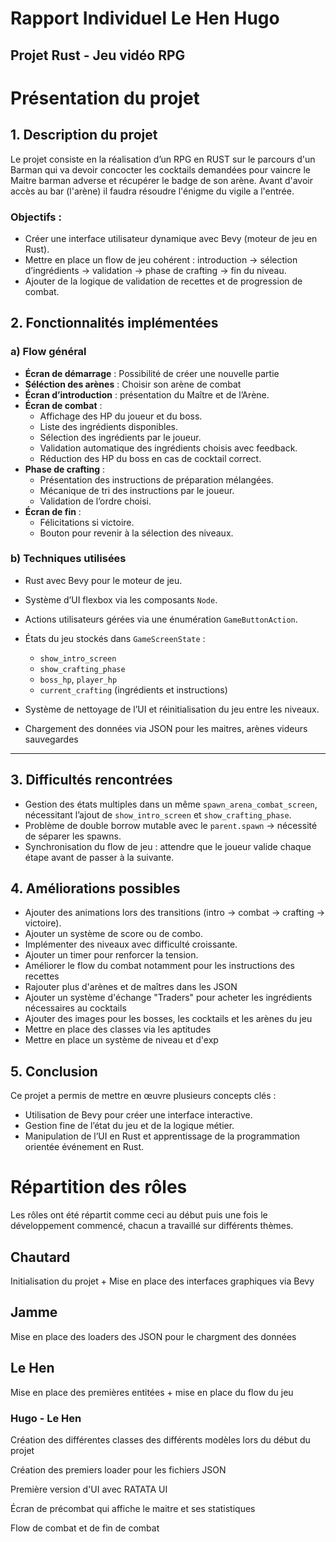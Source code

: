 # Rapport Individuel Le Hen Hugo
## Projet Rust - Jeu vidéo RPG


# Présentation du projet

## 1. Description du projet

Le projet consiste en la réalisation d’un RPG en RUST sur le parcours d'un Barman qui va devoir concocter les cocktails demandées pour vaincre le Maitre barman adverse et récupérer le badge de son arène. Avant d'avoir accès au bar (l'arène) il faudra résoudre l'énigme du vigile a l'entrée.

### Objectifs :

* Créer une interface utilisateur dynamique avec Bevy (moteur de jeu en Rust).
* Mettre en place un flow de jeu cohérent : introduction → sélection d’ingrédients → validation → phase de crafting → fin du niveau.
* Ajouter de la logique de validation de recettes et de progression de combat.


## 2. Fonctionnalités implémentées

### a) Flow général
* **Écran de démarrage** : Possibilité de créer une nouvelle partie
* **Séléction des arènes** : Choisir son arène de combat
* **Écran d’introduction** : présentation du Maître et de l’Arène.
* **Écran de combat** :
  * Affichage des HP du joueur et du boss.
  * Liste des ingrédients disponibles.
  * Sélection des ingrédients par le joueur.
  * Validation automatique des ingrédients choisis avec feedback.
  * Réduction des HP du boss en cas de cocktail correct.
* **Phase de crafting** :
  * Présentation des instructions de préparation mélangées.
  * Mécanique de tri des instructions par le joueur.
  * Validation de l’ordre choisi.
* **Écran de fin** :
  * Félicitations si victoire.
  * Bouton pour revenir à la sélection des niveaux.
### b) Techniques utilisées

* Rust avec Bevy pour le moteur de jeu.
* Système d’UI flexbox via les composants `Node`.
* Actions utilisateurs gérées via une énumération `GameButtonAction`.
* États du jeu stockés dans `GameScreenState` :

  * `show_intro_screen`
  * `show_crafting_phase`
  * `boss_hp`, `player_hp`
  * `current_crafting` (ingrédients et instructions)
* Système de nettoyage de l’UI et réinitialisation du jeu entre les niveaux.
* Chargement des données via JSON pour les maitres, arènes videurs sauvegardes

---

## 3. Difficultés rencontrées

* Gestion des états multiples dans un même `spawn_arena_combat_screen`, nécessitant l’ajout de `show_intro_screen` et `show_crafting_phase`.
* Problème de double borrow mutable avec le `parent.spawn` → nécessité de séparer les spawns.
* Synchronisation du flow de jeu : attendre que le joueur valide chaque étape avant de passer à la suivante.



## 4. Améliorations possibles

* Ajouter des animations lors des transitions (intro → combat → crafting → victoire).
* Ajouter un système de score ou de combo.
* Implémenter des niveaux avec difficulté croissante.
* Ajouter un timer pour renforcer la tension.
* Améliorer le flow du combat notamment pour les instructions des recettes
* Rajouter plus d'arènes et de maîtres dans les JSON
* Ajouter un système d'échange "Traders" pour acheter les ingrédients nécessaires au cocktails
* Ajouter des images pour les bosses, les cocktails et les arènes du jeu
* Mettre en place des classes via les aptitudes
* Mettre en place un système de niveau et d'exp

## 5. Conclusion

Ce projet a permis de mettre en œuvre plusieurs concepts clés :

* Utilisation de Bevy pour créer une interface interactive.
* Gestion fine de l’état du jeu et de la logique métier.
* Manipulation de l’UI en Rust et apprentissage de la programmation orientée événement en Rust.

# Répartition des rôles 

Les rôles ont été répartit comme ceci au début puis une fois le développement commencé, chacun a travaillé sur différents thèmes.

## Chautard

Initialisation du projet + Mise en place des interfaces graphiques via Bevy

## Jamme

Mise en place des loaders des JSON pour le chargment des données

## Le Hen

Mise en place des premières entitées + mise en place du flow du jeu



### Hugo - Le Hen

Création des différentes classes des différents modèles lors du début du projet

Création des premiers loader pour les fichiers JSON 

Première version d'UI avec RATATA UI

Écran de précombat qui affiche le maitre et ses statistiques 

Flow de combat et de fin de combat